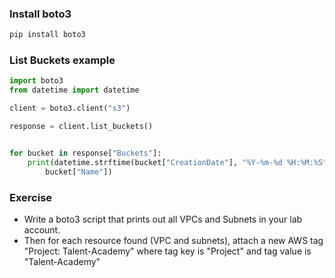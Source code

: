### Install boto3
```sh
pip install boto3
```

### List Buckets example

```py
import boto3
from datetime import datetime

client = boto3.client("s3")

response = client.list_buckets()


for bucket in response["Buckets"]:
    print(datetime.strftime(bucket["CreationDate"], "%Y-%m-%d %H:%M:%S"),
        bucket["Name"])

```


### Exercise

- Write a boto3 script that prints out all VPCs and Subnets
in your lab account.
- Then for each resource found (VPC and subnets), attach a new AWS tag "Project: Talent-Academy" where tag key is "Project" and tag value is "Talent-Academy"

